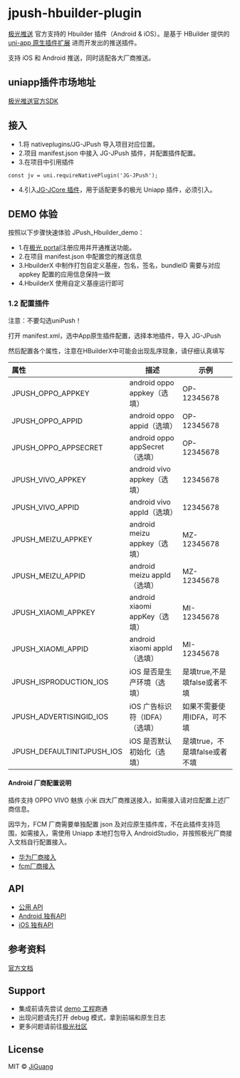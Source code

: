 # jpush-hbuilder-plugin

[极光推送](https://www.jiguang.cn/) 官方支持的 Hbuilder 插件（Android & iOS）。是基于 HBuilder 提供的 [uni-app 原生插件扩展](https://nativesupport.dcloud.net.cn/NativePlugin/README) 进而开发出的推送插件。

支持 iOS 和 Android 推送，同时适配各大厂商推送。

## uniapp插件市场地址
[极光推送官方SDK](https://ext.dcloud.net.cn/plugin?id=4035)

## 接入
- 1.将 nativeplugins/JG-JPush 导入项目对应位置。
- 2.项目 manifest.json 中接入 JG-JPush 插件，并配置插件配置。
- 3.在项目中引用插件
```
const jv = uni.requireNativePlugin('JG-JPush');
```
- 4.引入[JG-JCore 插件](https://github.com/jpush/jcore-hbuilder-plugin)，用于适配更多的极光 Uniapp 插件，必须引入。


## DEMO 体验
按照以下步骤快速体验 JPush_Hbuilder_demo：
- 1.在[极光 portal](https://www.jiguang.cn/accounts/platform)注册应用并开通推送功能。
- 2.在项目 manifest.json 中配置您的推送信息
- 3.HbuilderX 中制作打包自定义基座，包名，签名，bundleID 需要与对应 appkey 配置的应用信息保持一致
- 4.HbuilderX 使用自定义基座运行即可

### 1.2 配置插件

注意：不要勾选uniPush！

打开 manifest.xml，选中App原生插件配置，选择本地插件，导入 JG-JPush

然后配置各个属性，注意在HBuilderX中可能会出现乱序现象，请仔细认真填写

| 属性               | 描述                                            | 示例                               |
| :----------------- | ----------------------------------------------- | ---------------------------------- |
| JPUSH_OPPO_APPKEY   | android oppo appkey（选填）                                | OP-12345678 |
| JPUSH_OPPO_APPID   | android oppo appid（选填）                                | OP-12345678 |
| JPUSH_OPPO_APPSECRET   | android oppo appSecret（选填）                                | OP-12345678 |
| JPUSH_VIVO_APPKEY   | android vivo appkey（选填）                                | 12345678 |
| JPUSH_VIVO_APPID   | android vivo appId（选填）                                | 12345678 |
| JPUSH_MEIZU_APPKEY   | android meizu appkey（选填）                                | MZ-12345678 |
| JPUSH_MEIZU_APPID   | android meizu appId（选填）                                | MZ-12345678 |
| JPUSH_XIAOMI_APPKEY   | android xiaomi appKey（选填）                                | MI-12345678 |
| JPUSH_XIAOMI_APPID   | android xiaomi appId（选填）                                | MI-12345678 |
|JPUSH_ISPRODUCTION_IOS|iOS 是否是生产环境（选填）|是填true,不是填false或者不填|
|JPUSH_ADVERTISINGID_IOS|iOS 广告标识符（IDFA）（选填）| 如果不需要使用IDFA，可不填|
|JPUSH_DEFAULTINITJPUSH_IOS| iOS 是否默认初始化（选填）|是填true，不是填false或者不填|


#### Android 厂商配置说明
插件支持 OPPO VIVO 魅族 小米 四大厂商推送接入，如需接入请对应配置上述厂商信息。

因华为，FCM 厂商需要单独配置 json 及对应原生插件库，不在此插件支持范围，如需接入，需使用 Uniapp 本地打包导入 AndroidStudio，并按照极光厂商接入文档自行配置接入。

- [华为厂商接入](https://docs.jiguang.cn/jpush/client/Android/huawei-Push-guide/)
- [fcm厂商接入](https://docs.jiguang.cn/jpush/client/Android/fcm-Push-guide/)

## API
- [公用 API](https://github.com/jpush/jpush-hbuilder-plugin/blob/master/doc/API.md)
- [Android 独有API](https://github.com/jpush/jpush-hbuilder-plugin/blob/master/doc/ANDROID.md)
- [iOS 独有API](https://github.com/jpush/jpush-hbuilder-plugin/blob/master/doc/IOS.md)

## 参考资料

[官方文档](https://docs.jiguang.cn/jpush/guideline/intro/)

## Support
- 集成前请先尝试 [demo 工程](https://github.com/jpush/jpush-hbuilder-plugin/tree/master/JPush_Hbuilder_Demo)跑通
- 出现问题请先打开 debug 模式，拿到前端和原生日志
- 更多问题请前往[极光社区](http://community.jiguang.cn/)

## License

MIT © [JiGuang](/license)

